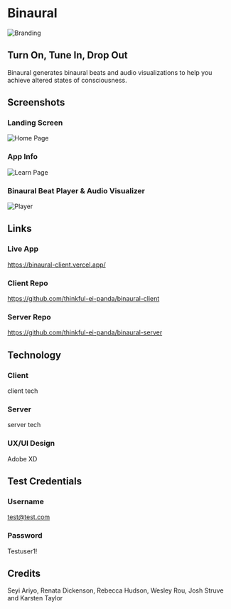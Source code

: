 # Binaural

![Branding](./static/img/binaural-branding.png "Branding")

## Turn On, Tune In, Drop Out

Binaural generates binaural beats and audio visualizations to help you achieve altered states of consciousness.

## Screenshots

### Landing Screen

![Home Page](./screenshots/homepage.PNG "Home Page")

### App Info

![Learn Page](./screenshots/learnpage.PNG "Learn Page")

### Binaural Beat Player & Audio Visualizer

![Player](./screenshots/player.PNG "Player")

## Links

### Live App
https://binaural-client.vercel.app/

### Client Repo
https://github.com/thinkful-ei-panda/binaural-client

### Server Repo
https://github.com/thinkful-ei-panda/binaural-server

## Technology

### Client
client tech

### Server
server tech

### UX/UI Design
Adobe XD

## Test Credentials

### Username
test@test.com

### Password
Testuser1!

## Credits
Seyi Ariyo, Renata Dickenson, Rebecca Hudson, Wesley Rou, Josh Struve and Karsten Taylor